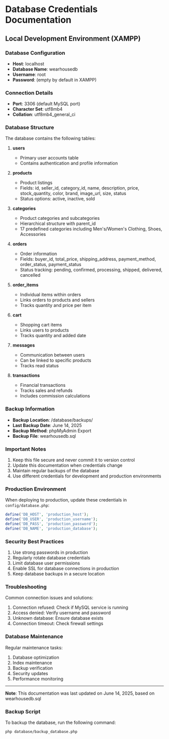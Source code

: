 # Database Credentials Documentation

## Local Development Environment (XAMPP)

### Database Configuration
- **Host**: localhost
- **Database Name**: wearhousedb
- **Username**: root
- **Password**: (empty by default in XAMPP)

### Connection Details
- **Port**: 3306 (default MySQL port)
- **Character Set**: utf8mb4
- **Collation**: utf8mb4_general_ci

### Database Structure
The database contains the following tables:

1. **users**
   - Primary user accounts table
   - Contains authentication and profile information

2. **products**
   - Product listings
   - Fields: id, seller_id, category_id, name, description, price, stock_quantity, color, brand, image_url, size, status
   - Status options: active, inactive, sold

3. **categories**
   - Product categories and subcategories
   - Hierarchical structure with parent_id
   - 17 predefined categories including Men's/Women's Clothing, Shoes, Accessories

4. **orders**
   - Order information
   - Fields: buyer_id, total_price, shipping_address, payment_method, order_status, payment_status
   - Status tracking: pending, confirmed, processing, shipped, delivered, cancelled

5. **order_items**
   - Individual items within orders
   - Links orders to products and sellers
   - Tracks quantity and price per item

6. **cart**
   - Shopping cart items
   - Links users to products
   - Tracks quantity and added date

7. **messages**
   - Communication between users
   - Can be linked to specific products
   - Tracks read status

8. **transactions**
   - Financial transactions
   - Tracks sales and refunds
   - Includes commission calculations

### Backup Information
- **Backup Location**: /database/backups/
- **Last Backup Date**: June 14, 2025
- **Backup Method**: phpMyAdmin Export
- **Backup File**: wearhousedb.sql

### Important Notes
1. Keep this file secure and never commit it to version control
2. Update this documentation when credentials change
3. Maintain regular backups of the database
4. Use different credentials for development and production environments

### Production Environment
When deploying to production, update these credentials in `config/database.php`:
```php
define('DB_HOST', 'production_host');
define('DB_USER', 'production_username');
define('DB_PASS', 'production_password');
define('DB_NAME', 'production_database');
```

### Security Best Practices
1. Use strong passwords in production
2. Regularly rotate database credentials
3. Limit database user permissions
4. Enable SSL for database connections in production
5. Keep database backups in a secure location

### Troubleshooting
Common connection issues and solutions:
1. Connection refused: Check if MySQL service is running
2. Access denied: Verify username and password
3. Unknown database: Ensure database exists
4. Connection timeout: Check firewall settings

### Database Maintenance
Regular maintenance tasks:
1. Database optimization
2. Index maintenance
3. Backup verification
4. Security updates
5. Performance monitoring

---
**Note**: This documentation was last updated on June 14, 2025, based on wearhousedb.sql 

### Backup Script
To backup the database, run the following command:
```bash
php database/backup_database.php
``` 